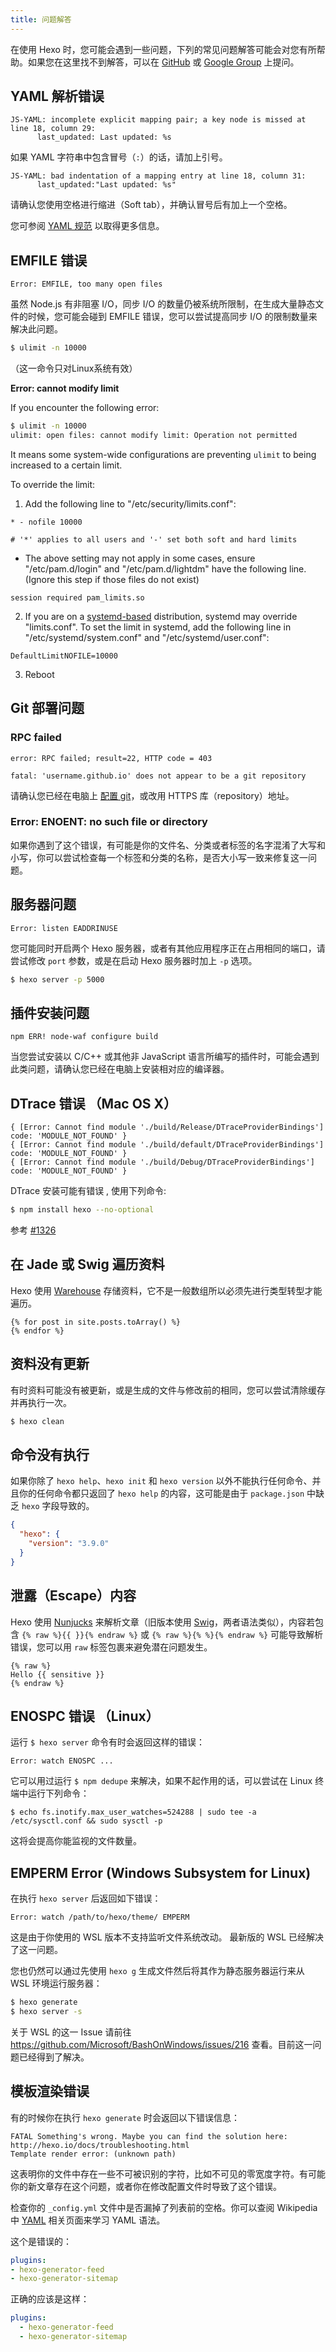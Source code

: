 ```yaml
---
title: 问题解答
---
```

在使用 Hexo 时，您可能会遇到一些问题，下列的常见问题解答可能会对您有所帮助。如果您在这里找不到解答，可以在 [GitHub](https://github.com/hexojs/hexo/issues) 或 [Google Group](https://groups.google.com/group/hexo) 上提问。

## YAML 解析错误

``` plain
JS-YAML: incomplete explicit mapping pair; a key node is missed at line 18, column 29:
      last_updated: Last updated: %s
```

如果 YAML 字符串中包含冒号（`:`）的话，请加上引号。

``` plain
JS-YAML: bad indentation of a mapping entry at line 18, column 31:
      last_updated:"Last updated: %s"
```

请确认您使用空格进行缩进（Soft tab），并确认冒号后有加上一个空格。

您可参阅 [YAML 规范](http://www.yaml.org/spec/1.2/spec.html) 以取得更多信息。

## EMFILE 错误

``` plain
Error: EMFILE, too many open files
```

虽然 Node.js 有非阻塞 I/O，同步 I/O 的数量仍被系统所限制，在生成大量静态文件的时候，您可能会碰到 EMFILE 错误，您可以尝试提高同步 I/O 的限制数量来解决此问题。

``` bash
$ ulimit -n 10000
```
（这一命令只对Linux系统有效）

**Error: cannot modify limit**

If you encounter the following error:

``` bash
$ ulimit -n 10000
ulimit: open files: cannot modify limit: Operation not permitted
```

It means some system-wide configurations are preventing `ulimit` to being increased to a certain limit.

To override the limit:

1. Add the following line to "/etc/security/limits.conf":

  ```
  * - nofile 10000

  # '*' applies to all users and '-' set both soft and hard limits
  ```

  * The above setting may not apply in some cases, ensure "/etc/pam.d/login" and "/etc/pam.d/lightdm" have the following line. (Ignore this step if those files do not exist)

  ```
  session required pam_limits.so
  ```

2. If you are on a [systemd-based](https://en.wikipedia.org/wiki/Systemd#Adoption) distribution, systemd may override "limits.conf". To set the limit in systemd, add the following line in "/etc/systemd/system.conf" and "/etc/systemd/user.conf":

  ```
  DefaultLimitNOFILE=10000
  ```

3. Reboot

## Git 部署问题

### RPC failed

``` plain
error: RPC failed; result=22, HTTP code = 403

fatal: 'username.github.io' does not appear to be a git repository
```

请确认您已经在电脑上 [配置 git](https://help.github.com/articles/set-up-git)，或改用 HTTPS 库（repository）地址。

### Error: ENOENT: no such file or directory

如果你遇到了这个错误，有可能是你的文件名、分类或者标签的名字混淆了大写和小写，你可以尝试检查每一个标签和分类的名称，是否大小写一致来修复这一问题。

## 服务器问题

``` plain
Error: listen EADDRINUSE
```

您可能同时开启两个 Hexo 服务器，或者有其他应用程序正在占用相同的端口，请尝试修改 `port` 参数，或是在启动 Hexo 服务器时加上 `-p` 选项。

``` bash
$ hexo server -p 5000
```

## 插件安装问题

``` plain
npm ERR! node-waf configure build
```

当您尝试安装以 C/C++ 或其他非 JavaScript 语言所编写的插件时，可能会遇到此类问题，请确认您已经在电脑上安装相对应的编译器。

## DTrace 错误 （Mac OS X）

```plain
{ [Error: Cannot find module './build/Release/DTraceProviderBindings'] code: 'MODULE_NOT_FOUND' }
{ [Error: Cannot find module './build/default/DTraceProviderBindings'] code: 'MODULE_NOT_FOUND' }
{ [Error: Cannot find module './build/Debug/DTraceProviderBindings'] code: 'MODULE_NOT_FOUND' }
```

DTrace 安装可能有错误 , 使用下列命令:
```sh
$ npm install hexo --no-optional
```
参考 [#1326](https://github.com/hexojs/hexo/issues/1326#issuecomment-113871796)


## 在 Jade 或 Swig 遍历资料

Hexo 使用 [Warehouse] 存储资料，它不是一般数组所以必须先进行类型转型才能遍历。

```
{% for post in site.posts.toArray() %}
{% endfor %}
```

## 资料没有更新

有时资料可能没有被更新，或是生成的文件与修改前的相同，您可以尝试清除缓存并再执行一次。

``` bash
$ hexo clean
```

## 命令没有执行

如果你除了 `hexo help`、`hexo init` 和 `hexo version` 以外不能执行任何命令、并且你的任何命令都只返回了 `hexo help` 的内容，这可能是由于 `package.json` 中缺乏 `hexo` 字段导致的。

```json
{
  "hexo": {
    "version": "3.9.0"
  }
}
```

## 泄露（Escape）内容

Hexo 使用 [Nunjucks] 来解析文章（旧版本使用 [Swig]，两者语法类似），内容若包含 `{% raw %}{{ }}{% endraw %}` 或 `{% raw %}{% %}{% endraw %}` 可能导致解析错误，您可以用 `raw` 标签包裹来避免潜在问题发生。

```
{% raw %}
Hello {{ sensitive }}
{% endraw %}
```

## ENOSPC 错误 （Linux）

运行 `$ hexo server` 命令有时会返回这样的错误：
```
Error: watch ENOSPC ...
```
它可以用过运行 `$ npm dedupe` 来解决，如果不起作用的话，可以尝试在 Linux 终端中运行下列命令：
```
$ echo fs.inotify.max_user_watches=524288 | sudo tee -a /etc/sysctl.conf && sudo sysctl -p
```
这将会提高你能监视的文件数量。

[Warehouse]: https://github.com/hexojs/warehouse
[Swig]: http://paularmstrong.github.io/swig/
[Nunjucks]: http://mozilla.github.io/nunjucks/

## EMPERM Error (Windows Subsystem for Linux)

在执行 `hexo server` 后返回如下错误：

```
Error: watch /path/to/hexo/theme/ EMPERM	
```

这是由于你使用的 WSL 版本不支持监听文件系统改动。 最新版的 WSL 已经解决了这一问题。

您也仍然可以通过先使用 `hexo g` 生成文件然后将其作为静态服务器运行来从 WSL 环境运行服务器：

```sh
$ hexo generate
$ hexo server -s
```

关于 WSL 的这一 Issue 请前往 https://github.com/Microsoft/BashOnWindows/issues/216 查看。目前这一问题已经得到了解决。

## 模板渲染错误

有的时候你在执行 `hexo generate` 时会返回以下错误信息：

```
FATAL Something's wrong. Maybe you can find the solution here: http://hexo.io/docs/troubleshooting.html
Template render error: (unknown path)
```

这表明你的文件中存在一些不可被识别的字符，比如不可见的零宽度字符。有可能你的新文章存在这个问题，或者你在修改配置文件时导致了这个错误。

检查你的 `_config.yml` 文件中是否漏掉了列表前的空格。你可以查阅 Wikipedia 中 [YAML](https://zh.wikipedia.org/wiki/YAML) 相关页面来学习 YAML 语法。

这个是错误的：

```yaml
plugins:
- hexo-generator-feed
- hexo-generator-sitemap
```

正确的应该是这样：

```yaml
plugins:
  - hexo-generator-feed
  - hexo-generator-sitemap
```

[Warehouse]: https://github.com/hexojs/warehouse
[Swig]: http://paularmstrong.github.io/swig/
[Nunjucks]: http://mozilla.github.io/nunjucks/
